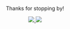 <div align="center">

Thanks for stopping by!
  
</div>

<div align="center">

<a href="https://github.com/mariareccoppa/github-stats">
  
![](https://raw.githubusercontent.com/mariareccoppa/github-stats/master/generated/overview.svg)
![](https://github.com/mariareccoppa/github-stats/blob/master/generated/languages.svg)

</a>

</div>

<!--
**mariareccoppa/mariareccoppa** is a ✨ _special_ ✨ repository because its `README.md` (this file) appears on your GitHub profile.

Here are some ideas to get you started:

- 🔭 I’m currently working on ...
- 🌱 I’m currently learning ...
- 👯 I’m looking to collaborate on ...
- 🤔 I’m looking for help with ...
- 💬 Ask me about ...
- 📫 How to reach me: ...
- 😄 Pronouns: ...
- ⚡ Fun fact: ...
-->
